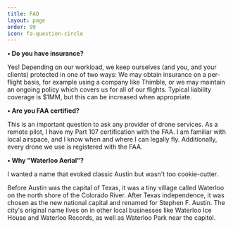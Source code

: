 ```yaml
---
title: FAQ
layout: page
order: 99
icon: fa-question-circle
---
```


**• Do you have insurance?**

Yes! Depending on our workload, we keep ourselves (and you, and your clients) protected in one of two ways: We may obtain insurance on a per-flight basis, for example using a company like Thimble, or we may maintain an ongoing policy which covers us for all of our flights. Typical liability coverage is $1MM, but this can be increased when appropriate.

**• Are you FAA certified?**

This is an important question to ask any provider of drone services. As a remote pilot, I have my Part 107 certification with the FAA. I am familiar with local airspace, and I know when and where I can legally fly. Additionally, every drone we use is registered with the FAA.

**• Why "Waterloo Aerial"?**

I wanted a name that evoked classic Austin but wasn't too cookie-cutter.  

Before Austin was the capital of Texas, it was a tiny village called Waterloo on the north shore of the Colorado River. After Texas independence, it was chosen as the new national capital and renamed for Stephen F. Austin. The city's original name lives on in other local businesses like Waterloo Ice House and Waterloo Records, as well as Waterloo Park near the capitol.